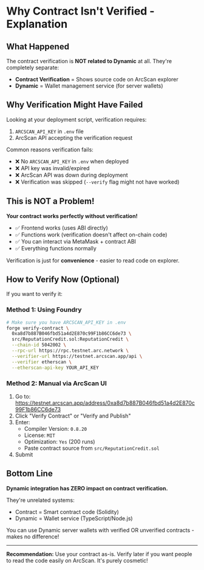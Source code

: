 # Why Contract Isn't Verified - Explanation

## What Happened

The contract verification is **NOT related to Dynamic** at all. They're completely separate:

- **Contract Verification** = Shows source code on ArcScan explorer
- **Dynamic** = Wallet management service (for server wallets)

## Why Verification Might Have Failed

Looking at your deployment script, verification requires:
1. `ARCSCAN_API_KEY` in `.env` file
2. ArcScan API accepting the verification request

Common reasons verification fails:
- ❌ No `ARCSCAN_API_KEY` in `.env` when deployed
- ❌ API key was invalid/expired
- ❌ ArcScan API was down during deployment
- ❌ Verification was skipped (`--verify` flag might not have worked)

## This is NOT a Problem!

**Your contract works perfectly without verification!**

- ✅ Frontend works (uses ABI directly)
- ✅ Functions work (verification doesn't affect on-chain code)
- ✅ You can interact via MetaMask + contract ABI
- ✅ Everything functions normally

Verification is just for **convenience** - easier to read code on explorer.

## How to Verify Now (Optional)

If you want to verify it:

### Method 1: Using Foundry

```bash
# Make sure you have ARCSCAN_API_KEY in .env
forge verify-contract \
  0xa8d7b887B046fbd51a4d2E870c99F1b86CC6de73 \
  src/ReputationCredit.sol:ReputationCredit \
  --chain-id 5042002 \
  --rpc-url https://rpc.testnet.arc.network \
  --verifier-url https://testnet.arcscan.app/api \
  --verifier etherscan \
  --etherscan-api-key YOUR_API_KEY
```

### Method 2: Manual via ArcScan UI

1. Go to: https://testnet.arcscan.app/address/0xa8d7b887B046fbd51a4d2E870c99F1b86CC6de73
2. Click "Verify Contract" or "Verify and Publish"
3. Enter:
   - Compiler Version: `0.8.20`
   - License: `MIT`
   - Optimization: `Yes` (200 runs)
   - Paste contract source from `src/ReputationCredit.sol`
4. Submit

## Bottom Line

**Dynamic integration has ZERO impact on contract verification.**

They're unrelated systems:
- Contract = Smart contract code (Solidity)
- Dynamic = Wallet service (TypeScript/Node.js)

You can use Dynamic server wallets with verified OR unverified contracts - makes no difference!

---

**Recommendation:** Use your contract as-is. Verify later if you want people to read the code easily on ArcScan. It's purely cosmetic!


